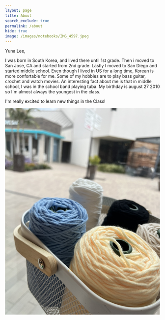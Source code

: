 ```yaml
---
layout: page
title: About
search_exclude: true
permalink: /about
hide: true
image: /images/notebooks/IMG_4597.jpeg
---
```


Yuna Lee, 

I was born in South Korea, and lived there until 1st grade. Then i moved to San Jose, CA and started from 2nd grade. Lastly I moved to San Diego and started middle school. Even though I lived in US for a long time, Korean is more confortable for me. Some of my hobbies are to play bass guitar, crochet and watch movies. An interesting fact about me is that in middle school, I was in the school band playing tuba. My birthday is august 27 2010 so I'm almost always the youngest in the class.

I'm really excited to learn new things in the Class!


<body>
<img src="images/notebooks/IMG_3986.jpeg" alt="Description of image">
</body>
